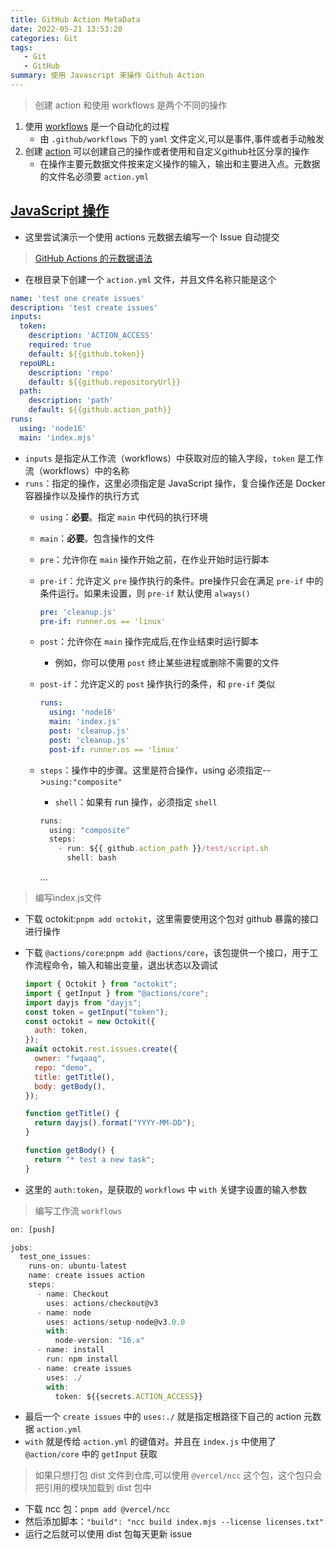```yaml
---
title: GitHub Action MetaData
date: 2022-05-21 13:53:20
categories: Git
tags:
   - Git
   - GitHub
summary: 使用 Javascript 来操作 Github Action
---
```


> 创建 action 和使用 workflows 是两个不同的操作

1. 使用 [workflows](https://docs.github.com/cn/actions/using-workflows/about-workflows) 是一个自动化的过程
   - 由 `.github/workflows` 下的 `yaml` 文件定义,可以是事件,事件或者手动触发
2. 创建 [action](https://docs.github.com/cn/actions/creating-actions/about-custom-actions) 可以创建自己的操作或者使用和自定义github社区分享的操作
   - 在操作主要元数据文件按来定义操作的输入，输出和主要进入点。元数据的文件名必须要 `action.yml`

## [JavaScript 操作](https://docs.github.com/cn/actions/creating-actions/creating-a-javascript-action)

- 这里尝试演示一个使用 actions 元数据去编写一个 Issue 自动提交

> [GitHub Actions 的元数据语法](https://docs.github.com/cn/actions/creating-actions/metadata-syntax-for-github-actions)

- 在根目录下创建一个 `action.yml` 文件，并且文件名称只能是这个

```yaml
name: 'test one create issues'
description: 'test create issues'
inputs:
  token:
    description: 'ACTION_ACCESS'
    required: true
    default: ${{github.token}}
  repoURL:
    description: 'repo'
    default: ${{github.repositoryUrl}}
  path:
    description: 'path'
    default: ${{github.action_path}}
runs:
  using: 'node16'
  main: 'index.mjs'
```

- `inputs` 是指定从工作流（workflows）中获取对应的输入字段，`token` 是工作流（workflows）中的名称
- `runs`：指定的操作，这里必须指定是 JavaScript 操作，复合操作还是 Docker 容器操作以及操作的执行方式
  - `using`：**必要**。指定 `main` 中代码的执行环境
  - `main`：**必要**。包含操作的文件
  - `pre`：允许你在 `main` 操作开始之前，在作业开始时运行脚本
  - `pre-if`：允许定义 `pre` 操作执行的条件。pre操作只会在满足 `pre-if` 中的条件运行。如果未设置，则 `pre-if` 默认使用 `always()`

    ```yml
    pre: 'cleanup.js'
    pre-if: runner.os == 'linux'
    ```

  - `post`：允许你在 `main` 操作完成后,在作业结束时运行脚本
    - 例如，你可以使用 `post` 终止某些进程或删除不需要的文件
  - `post-if`：允许定义的 `post` 操作执行的条件，和 `pre-if` 类似

    ```yml
    runs:
      using: 'node16'
      main: 'index.js'
      post: 'cleanup.js'
      post: 'cleanup.js'
      post-if: runner.os == 'linux'
    ```

  - `steps`：操作中的步骤。这里是符合操作，using 必须指定-->`using:"composite"`
    - `shell`：如果有 run 操作，必须指定 `shell`

    ```js
    runs:
      using: "composite"
      steps:
        - run: ${{ github.action_path }}/test/script.sh
          shell: bash
    ```

    ...

> 编写index.js文件

- 下载 octokit:`pnpm add octokit`，这里需要使用这个包对 github 暴露的接口进行操作
- 下载 `@actions/core`:`pnpm add @actions/core`，该包提供一个接口，用于工作流程命令，输入和输出变量，退出状态以及调试

  ```js
  import { Octokit } from "octokit";
  import { getInput } from "@actions/core";
  import dayjs from "dayjs";
  const token = getInput("token");
  const octokit = new Octokit({
    auth: token,
  });
  await octokit.rest.issues.create({
    owner: "fwqaaq",
    repo: "demo",
    title: getTitle(),
    body: getBody(),
  });

  function getTitle() {
    return dayjs().format("YYYY-MM-DD");
  }

  function getBody() {
    return "* test a new task";
  }
  ```

- 这里的 `auth:token`，是获取的 `workflows` 中 `with` 关键字设置的输入参数

> 编写工作流 `workflows`

```js
on: [push]

jobs:
  test_one_issues:
    runs-on: ubuntu-latest
    name: create issues action
    steps:
      - name: Checkout
        uses: actions/checkout@v3
      - name: node
        uses: actions/setup-node@v3.0.0
        with:
          node-version: "16.x"
      - name: install
        run: npm install
      - name: create issues
        uses: ./
        with:
          token: ${{secrets.ACTION_ACCESS}}
```

- 最后一个 `create issues` 中的 `uses:./` 就是指定根路径下自己的 action 元数据 `action.yml`
- `with` 就是传给 `action.yml` 的键值对。并且在 `index.js` 中使用了 `@action/core` 中的 `getInput` 获取

> 如果只想打包 dist 文件到仓库,可以使用 `@vercel/ncc` 这个包，这个包只会把引用的模块加载到 dist 包中

- 下载 ncc 包：`pnpm add @vercel/ncc`
- 然后添加脚本：`"build": "ncc build index.mjs --license licenses.txt"`
- 运行之后就可以使用 dist 包每天更新 issue
